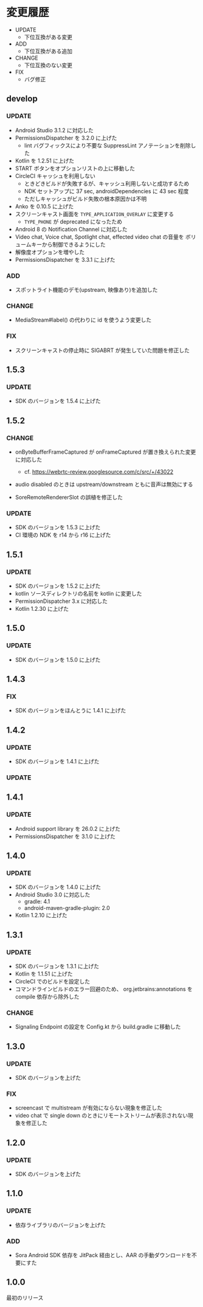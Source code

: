 # 変更履歴

- UPDATE
    - 下位互換がある変更
- ADD
    - 下位互換がある追加
- CHANGE
    - 下位互換のない変更
- FIX
    - バグ修正


## develop

### UPDATE

- Android Studio 3.1.2 に対応した
- PermissionsDispatcher を 3.2.0 に上げた
  - lint バグフィックスにより不要な SuppressLint アノテーションを削除した
- Kotlin を 1.2.51 に上げた
- START ボタンをオプションリストの上に移動した
- CircleCI キャッシュを利用しない
  - ときどきビルドが失敗するが、キャッシュ利用しないと成功するため
  - NDK セットアップに 37 sec, androidDependencies に 43 sec 程度
  - ただしキャッシュがビルド失敗の根本原因かは不明
- Anko を 0.10.5 に上げた
- スクリーンキャスト画面を `TYPE_APPLICATION_OVERLAY` に変更する
  - `TYPE_PHONE` が deprecated になったため
- Android 8 の Notification Channel に対応した
- Video chat, Voice chat, Spotlight chat, effected video chat の音量を
  ボリュームキーから制御できるようにした
- 解像度オプションを増やした
- PermissionsDispatcher を 3.3.1 に上げた

### ADD

- スポットライト機能のデモ(upstream, 映像あり)を追加した

### CHANGE

- MediaStream#label() の代わりに id を使うよう変更した

### FIX

- スクリーンキャストの停止時に SIGABRT が発生していた問題を修正した

## 1.5.3

### UPDATE

- SDK のバージョンを 1.5.4 に上げた

## 1.5.2

### CHANGE

- onByteBufferFrameCaptured が onFrameCaptured が置き換えられた変更に対応した
  - cf. https://webrtc-review.googlesource.com/c/src/+/43022

- audio disabled のときは upstream/downstream ともに音声は無効にする
- SoreRemoteRendererSlot の誤植を修正した

### UPDATE

- SDK のバージョンを 1.5.3 に上げた
- CI 環境の NDK を r14 から r16 に上げた

## 1.5.1

### UPDATE

- SDK のバージョンを 1.5.2 に上げた
- kotlin ソースディレクトリの名前を kotlin に変更した
- PermissionDispatcher 3.x に対応した
- Kotlin 1.2.30 に上げた

## 1.5.0

### UPDATE

- SDK のバージョンを 1.5.0 に上げた

## 1.4.3

### FIX

- SDK のバージョンをほんとうに 1.4.1 に上げた

## 1.4.2

### UPDATE

- SDK のバージョンを 1.4.1 に上げた

### UPDATE

## 1.4.1

### UPDATE

- Android support library を 26.0.2 に上げた
- PermissionsDispatcher を 3.1.0 に上げた

## 1.4.0

### UPDATE

- SDK のバージョンを 1.4.0 に上げた
- Android Studio 3.0 に対応した
  - gradle: 4.1
  - android-maven-gradle-plugin: 2.0
- Kotlin 1.2.10 に上げた

## 1.3.1

### UPDATE

- SDK のバージョンを 1.3.1 に上げた
- Kotlin を 1.1.51 に上げた
- CircleCI でのビルドを設定した
- コマンドラインビルドのエラー回避のため、 org.jetbrains:annotations をcompile 依存から除外した

### CHANGE

- Signaling Endpoint の設定を Config.kt から build.gradle に移動した

## 1.3.0

### UPDATE

- SDK のバージョンを上げた

### FIX

- screencast で multistream が有効にならない現象を修正した
- video chat で single down のときにリモートストリームが表示されない現象を修正した

## 1.2.0

### UPDATE

- SDK のバージョンを上げた

## 1.1.0

### UPDATE

- 依存ライブラリのバージョンを上げた

### ADD

- Sora Android SDK 依存を JitPack 経由とし、AAR の手動ダウンロードを不要にすた

## 1.0.0

最初のリリース
